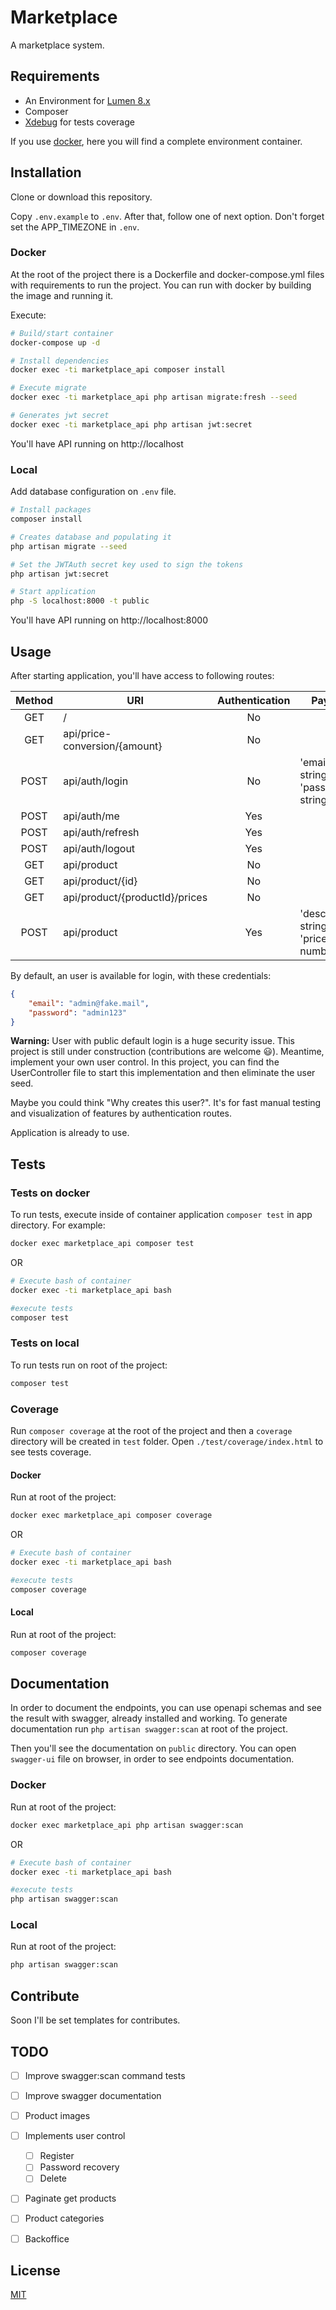 # Marketplace

A marketplace system.

## Requirements

- An Environment for [Lumen 8.x](https://lumen.laravel.com/docs/8.x/installation)
- Composer
- [Xdebug](https://xdebug.org/) for tests coverage

If you use [docker](https://www.docker.com/), here you will find a complete environment container.

## Installation

Clone or download this repository.

Copy `.env.example` to `.env`. After that, follow one of next option. Don't forget set the APP_TIMEZONE in `.env`.

### Docker

At the root of the project there is a Dockerfile and docker-compose.yml files with requirements to run the project.
You can run with docker by building the image and running it.

Execute:

```bash
# Build/start container
docker-compose up -d

# Install dependencies
docker exec -ti marketplace_api composer install

# Execute migrate
docker exec -ti marketplace_api php artisan migrate:fresh --seed

# Generates jwt secret
docker exec -ti marketplace_api php artisan jwt:secret
```

You'll have API running on http://localhost

### Local

Add database configuration on `.env` file.

```bash
# Install packages
composer install

# Creates database and populating it
php artisan migrate --seed

# Set the JWTAuth secret key used to sign the tokens
php artisan jwt:secret

# Start application
php -S localhost:8000 -t public
```

You'll have API running on http://localhost:8000

## Usage

After starting application, you'll have access to following routes:


| Method | URI                              | Authentication | Payload                                      |
|:------:|----------------------------------|:--------------:|----------------------------------------------|
| GET    | /                                | No             |                                              |
| GET    | api/price-conversion/{amount}    | No             |                                              |
| POST   | api/auth/login                   | No             | 'email': string, 'password': string          |
| POST   | api/auth/me                      | Yes            |                                              |
| POST   | api/auth/refresh                 | Yes            |                                              |
| POST   | api/auth/logout                  | Yes            |                                              |
| GET    | api/product                      | No             |                                              |
| GET    | api/product/{id}                 | No             |                                              |
| GET    | api/product/{productId}/prices   | No             |                                              |
| POST   | api/product                      | Yes            | 'description': string, 'price': number       |

By default, an user is available for login, with these credentials:
```JSON
{
    "email": "admin@fake.mail",
    "password": "admin123"
}
```
**Warning:** User with public default login is a huge security issue. This project is still under construction (contributions are welcome :smiley:). 
Meantime, implement your own user control. In this project, you can find the UserController file to start this implementation and then eliminate the user seed.

Maybe you could think "Why creates this user?". It's for fast manual testing and visualization of features by authentication routes.

Application is already to use.

## Tests

### Tests on docker

To run tests, execute inside of container application `composer test` in app directory. For example:

```bash
docker exec marketplace_api composer test
```

OR

```bash
# Execute bash of container
docker exec -ti marketplace_api bash

#execute tests
composer test
```

### Tests on local

To run tests run on root of the project:

```bash
composer test
```

### Coverage

Run `composer coverage` at the root of the project and then a `coverage` directory will be created in `test` folder.
Open `./test/coverage/index.html` to see tests coverage.

#### Docker

Run at root of the project:

```bash
docker exec marketplace_api composer coverage
```

OR

```bash
# Execute bash of container
docker exec -ti marketplace_api bash

#execute tests
composer coverage
```

#### Local

Run at root of the project:

```bash
composer coverage
```

## Documentation

In order to document the endpoints, you can use openapi schemas and see the result with swagger, already installed and working.
To generate documentation run `php artisan swagger:scan` at root of the project.

Then you'll see the documentation on `public` directory. You can open `swagger-ui` file on browser, in order to see endpoints documentation.

### Docker

Run at root of the project:

```bash
docker exec marketplace_api php artisan swagger:scan
```

OR

```bash
# Execute bash of container
docker exec -ti marketplace_api bash

#execute tests
php artisan swagger:scan
```

### Local

Run at root of the project:

```bash
php artisan swagger:scan
```

## Contribute

Soon I'll be set templates for contributes.

## TODO

- [ ] Improve swagger:scan command tests
- [ ] Improve swagger documentation
- [ ] Product images
- [ ] Implements user control
    + [ ] Register
    + [ ] Password recovery
    + [ ] Delete
- [ ] Paginate get products
- [ ] Product categories 
- [ ] Backoffice


## License

[MIT](./LICENSE)
